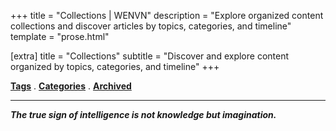 +++
title = "Collections | WENVN"
description = "Explore organized content collections and discover articles by topics, categories, and timeline"
template = "prose.html"

[extra]
title = "Collections"
subtitle = "Discover and explore content organized by topics, categories, and timeline"
+++

[**Tags**](/tags) . [**Categories**](/categories) . [**Archived**](/archived)  

---

***The true sign of intelligence is not knowledge but imagination.***